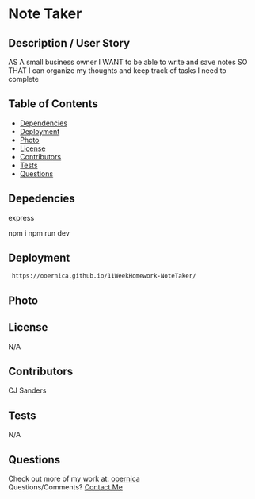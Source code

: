 # Note Taker
    
## Description / User Story

AS A small business owner
I WANT to be able to write and save notes
SO THAT I can organize my thoughts and keep track of tasks I need to complete
    
## Table of Contents
- [Dependencies](#Dependencies)
- [Deployment](#Deployment) 
- [Photo](#Photo)
- [License](#License)
- [Contributors](#Contributors)
- [Tests](#Tests)
- [Questions](#Questions)
    
## Depedencies
express

npm i
npm run dev 
          
## Deployment
     https://ooernica.github.io/11WeekHomework-NoteTaker/


## Photo
          
## License
N/A
          
## Contributors
CJ Sanders
    
## Tests
N/A
    
## Questions
Check out more of my work at: [ooernica](https://www.github.com/ooernica)  
Questions/Comments? [Contact Me](mailto:e.lukac@outlook.com)